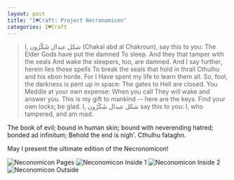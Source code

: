 ```yaml
---
layout: post
title: "I♥Craft: Project Necronomicon"
categories: I♥Craft
---
```


>I, شكل عبدال شَكْرُون (Chakal abd al Chakroun), say this to you:
The Elder Gods have put the damned
To sleep. And they that tamper with the seals
And wake the sleepers, too, are damned.
And I say further, herein lies those spells
To break the seals that hold in thrall
Cthulhu and his ebon horde. For I
Have spent my life to learn them all.
So, fool, the darkness is pent up in space:
The gates to Hell are closed. You
Meddle at your own expense: When you call
They will wake and answer you.
This is my gift to mankind -- here are the keys.
Find your own locks; be glad.
I, شكل عبدال شَكْرُون say this to you:
I, who tampered, and am mad.

The book of evil;
bound in human skin;
bound with neverending hatred;
bonded ad infinitum;
Behold the end is nigh'.
Cthulhu fataghn.

May I present the ultimate edition of the Necronomicon!

![Neconomicon Pages](/assets/pix/Neconomicon_03.JPG)
![Neconomicon Inside 1](/assets/pix/Neconomicon_00.JPG)
![Neconomicon Inside 2](/assets/pix/Neconomicon_01.JPG)
![Neconomicon Outside](/assets/pix/Neconomicon_02.JPG)
